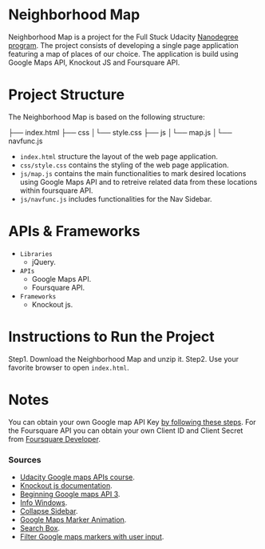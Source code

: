 # Neighborhood Map
Neighborhood Map is a project for the Full Stuck Udacity [Nanodegree program](https://www.udacity.com/nanodegree).
The project consists of developing a single page application featuring a map of places of our choice. The application is build using Google Maps API, Knockout JS and Foursquare API.  
# Project Structure
The Neighborhood Map is based on the following structure:

├── index.html
├── css
│└── style.css
├── js
   │└── map.js
   │└── navfunc.js
   
* `index.html` structure the layout of the web page application.
* `css/style.css` contains the styling of the web page application.
* `js/map.js` contains the main functionalities to mark desired locations using Google Maps API and to retreive related data from these locations within foursquare API.
* `js/navfunc.js` includes functionalities for the Nav Sidebar.
# APIs & Frameworks
- `Libraries`
   * jQuery. 
- `APIs`
    * Google Maps API.
    * Foursquare API.
- `Frameworks`
  * Knockout js.

# Instructions to Run the Project
Step1. Download the Neighborhood Map and unzip it.
Step2. Use your favorite browser to open `index.html`.

# Notes 
You can obtain your own Google map API Key [by following these steps](https://developers.google.com/maps/documentation/javascript/get-api-key). 
For the Foursquare API you can obtain your own Client ID and Client Secret from [Foursquare Developer](https://developer.foursquare.com/docs/api).

### Sources
* [Udacity Google maps APIs course](https://github.com/udacity/ud864).
* [Knockout js documentation](https://knockoutjs.com/documentation/introduction.html).
* [ Beginning Google maps API 3](http://maps.unomaha.edu/Peterson/GEOG8670_Spring17/Google_Maps_v3.pdf).
* [Info Windows](https://developers.google.com/maps/documentation/javascript/examples/infowindow-simple).
* [Collapse Sidebar](https://www.w3schools.com/howto/howto_js_collapse_sidebar.asp).
* [Google Maps Marker Animation](https://stackoverflow.com/questions/46416466/google-maps-marker-animation-with-knockoutjs).
* [Search Box](https://developers.google.com/maps/documentation/javascript/examples/places-searchbox).
* [Filter Google maps markers with user input](https://codepen.io/xtiggerk/pen/GBNPdO).
